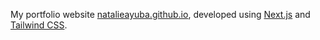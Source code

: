 My portfolio website [natalieayuba.github.io](natalieayuba.github.io), developed using [Next.js](https://nextjs.org/) and [Tailwind CSS](https://tailwindcss.com/).
